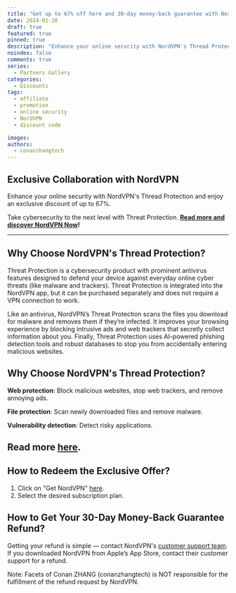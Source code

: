```yaml
---
title: "Get up to 67% off here and 30-day money-back guarantee with NordVPN’s Threat Protection."
date: 2024-01-30
draft: true
featured: true
pinned: true
description: "Enhance your online security with NordVPN's Thread Protection. Exclusive deal, up to 67%, here at Facets of Conan ZHANG (conanzhangtech). Take cybersecurity to the next level with Threat Protection. Read more and discover NordVPN Now!"
noindex: false
comments: true
series:
  - Partners Gallery
categories:
  - Discounts
tags:
  - affiliate
  - promotion
  - online security
  - NordVPN
  - discount code

images:
authors:
  - conanzhangtech
---
```


## Exclusive Collaboration with NordVPN

Enhance your online security with NordVPN's Thread Protection and enjoy an exclusive discount of up to 67%.

Take cybersecurity to the next level with Threat Protection. **[Read more and discover NordVPN Now](https://go.nordvpn.net/SH6FQ)!**

---

## Why Choose NordVPN's Thread Protection?

Threat Protection is a cybersecurity product with prominent antivirus features designed to defend your device against everyday online cyber threats (like malware and trackers). Threat Protection is integrated into the NordVPN app, but it can be purchased separately and does not require a VPN connection to work.

Like an antivirus, NordVPN’s Threat Protection scans the files you download for malware and removes them if they’re infected. It improves your browsing experience by blocking intrusive ads and web trackers that secretly collect information about you. Finally, Threat Protection uses AI-powered phishing detection tools and robust databases to stop you from accidentally entering malicious websites.

## Why Choose NordVPN's Thread Protection?

**Web protection**: Block malicious websites, stop web trackers, and remove annoying ads.

**File protection**: Scan newly downloaded files and remove malware.

**Vulnerability detection**: Detect risky applications.

Read more **[here](https://go.nordvpn.net/SH6FQ).**
---

## How to Redeem the Exclusive Offer?

1. Click on "Get NordVPN" [here](https://go.nordvpn.net/SH6FQ).
2. Select the desired subscription plan.

## How to Get Your 30-Day Money-Back Guarantee Refund?

Getting your refund is simple — contact NordVPN's [customer support team](https://support.nordvpn.com/FAQ/1087246372/How-can-I-reach-NordVPN-customer-support.htm). If you downloaded NordVPN from Apple’s App Store, contact their customer support for a refund.

Note: Facets of Conan ZHANG (conanzhangtech) is NOT responsible for the fulfillment of the refund request by NordVPN.
